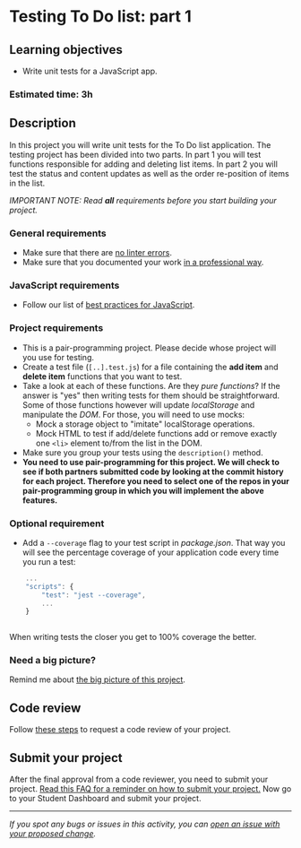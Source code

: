 # Testing To Do list: part 1

## Learning objectives
- Write unit tests for a JavaScript app.

### Estimated time: 3h

## Description
In this project you will write unit tests for the To Do list application. The testing project has been divided into two parts. In part 1 you will test functions responsible for adding and deleting list items. In part 2 you will test the status and content updates as well as the order re-position of items in the list.

*IMPORTANT NOTE: Read **all** requirements before you start building your project.*

### General requirements

- Make sure that there are [no linter errors](https://github.com/microverseinc/linters-config).
- Make sure that you documented your work [in a professional way](https://github.com/microverseinc/curriculum-transversal-skills/blob/main/documentation/articles/professional_repo_rules.md).

### JavaScript requirements
  - Follow our list of [best practices for JavaScript](https://github.com/microverseinc/curriculum-html-css/blob/main/articles/javascript_best_practices.md).

### Project requirements

- This is a pair-programming project. Please decide whose project will you use for testing.
- Create a test file (`[..].test.js`) for a file containing the **add item** and **delete item**  functions that you want to test.
- Take a look at each of these functions. Are they *pure functions*? If the answer is "yes" then writing tests for them should be straightforward. Some of those functions however will update *localStorage* and manipulate the *DOM*. For those, you will need to use mocks:
  - Mock a storage object to "imitate" localStorage operations.
  - Mock HTML to test if add/delete functions add or remove exactly one `<li>` element to/from the list in the DOM.
- Make sure you group your tests using the `description()` method.
-  **You need to use pair-programming for this project. We will check to see if both partners submitted code by looking at the commit history for each project.  Therefore you need to select one of the repos in your pair-programming group in which you will implement the above features.**

### Optional requirement

- Add a `--coverage` flag to your test script in *package.json*. That way you will see the percentage coverage of your application code every time you run a test:
```javascript
    ...
    "scripts": {
        "test": "jest --coverage",
        ...
    }
    
```
When writing tests the closer you get to 100% coverage the better.

### Need a big picture? 

Remind me about [the big picture of this project](./sneak_peek.md).

## Code review

Follow [these steps](https://github.com/microverseinc/curriculum-transversal-skills/blob/main/code-review/articles/how_to_ask_for_a_code_review.md) to request a code review of your project.

## Submit your project

After the final approval from a code reviewer, you need to submit your project.
[Read this FAQ for a reminder on how to submit your project.](https://microverse.zendesk.com/hc/en-us/articles/360061344234)
Now go to your Student Dashboard and submit your project.

------

_If you spot any bugs or issues in this activity, you can [open an issue with your proposed change](https://github.com/microverseinc/curriculum-transversal-skills/blob/main/git-github/articles/open_issue.md)._
